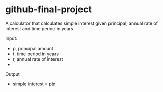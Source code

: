 # github-final-project

A calculator that calculates simple interest given principal, annual rate of interest and time period in years.

Input:
  - p, principal amount
  - t, time period in years
  - r, annual rate of interest
  - 
Output
  - simple interest = p*t*r
